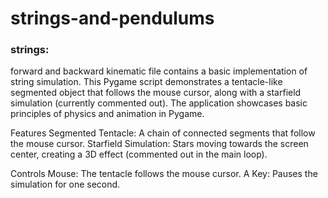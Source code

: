 # strings-and-pendulums
### strings:
forward and backward kinematic file contains a basic implementation of string simulation.
This Pygame script demonstrates a tentacle-like segmented object that follows the mouse cursor, along with a starfield simulation (currently commented out). The application showcases basic principles of physics and animation in Pygame.

Features
Segmented Tentacle: A chain of connected segments that follow the mouse cursor.
Starfield Simulation: Stars moving towards the screen center, creating a 3D effect (commented out in the main loop).

Controls
Mouse: The tentacle follows the mouse cursor.
A Key: Pauses the simulation for one second.
